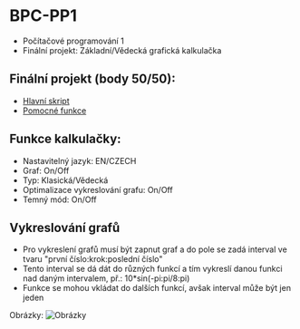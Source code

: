 # BPC-PP1
* Počítačové programování 1
* Finální projekt: Základní/Vědecká grafická kalkulačka

## Finální projekt (body 50/50):
* [Hlavní skript](calc.m)
* [Pomocné funkce](calcFunctions.m)

## Funkce kalkulačky:
* Nastavitelný jazyk: EN/CZECH
* Graf: On/Off
* Typ: Klasická/Vědecká
* Optimalizace vykreslování grafu: On/Off
* Temný mód: On/Off

## Vykreslování grafů
* Pro vykreslení grafů musí být zapnut graf a do pole se zadá interval ve tvaru "první číslo:krok:poslední číslo"
* Tento interval se dá dát do různých funkcí a tím vykreslí danou funkci nad daným intervalem, př.: 10*sin(-pi:pi/8:pi)
* Funkce se mohou vkládat do dalších funkcí, avšak interval může být jen jeden

Obrázky:
![Obrázky](images/Vizualizace_kulicky.jpg)
